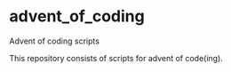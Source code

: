 # advent_of_coding
Advent of coding scripts

This repository consists of scripts for advent of code(ing).
